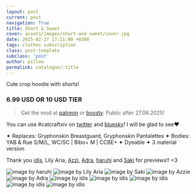 ```yaml
---
layout: post
current: post
navigation: True
title: Short & Sweet
cover: assets/images/short-and-sweet/cover.jpg
date: 2025-02-27 17:11:00 +0300
tags: clothes subscription
class: post-template
subclass: 'post'
author: pillow
permalink: catalogue/:title
---
```


Cute crop hoodie with shorts!

### 6.99 USD OR 10 USD TIER

> Get the mod at [patreon] or [boosty]. Public after 27.06.2025!

You can use #catcraftxiv on [twitter] and [bluesky]! I will be glad to see❤️

✦ Replaces: Gryphonskin Breastguard, Gryphonskin Pantalettes
✦ Bodies: YAB & Rue S/M/L, WC/SC | Bibo+ M | CCBE+ 
✦ Dyeable
✦ 3 material version

Thank you [idis], Lily Aria, [Azzi], [Adra], [haruhi] and [Saki] for previews!! <3

<img src="/assets/images/short-and-sweet/2025-02-27_02-06-09-243_TRUEREALISM_-_Base.jpg" title="image by haruhi"/>
<img src="/assets/images/short-and-sweet/TRUEREALISM_-_DT.jpg" title="image by Lily Aria"/>
<img src="/assets/images/short-and-sweet/2025-02-27_20-01-00-080_Sakis_Night_Equalizer2.jpg" title="image by Saki"/>
<img src="/assets/images/short-and-sweet/ffxiv_dx11_2025-02-26_16-49-12EDITED.jpg" title="image by Azzie"/>
<img src="/assets/images/short-and-sweet/ffxiv_dx11_2025-02-26_14-49-11.jpg" title="image by Adra"/>
<img src="/assets/images/short-and-sweet/image (1).jpg" title="image by idis"/>
<img src="/assets/images/short-and-sweet/ffxiv_dx11_2025-02-26_15-08-25.jpg" title="image by idis"/>
<img src="/assets/images/short-and-sweet/image.jpg" title="image by idis"/>
<img src="/assets/images/short-and-sweet/ffxiv_dx11_2025-02-27_15-01-24.jpg" title="image by idis"/>
<img src="/assets/images/short-and-sweet/cover.jpg" title="image by idis"/>

[twitter]: https://x.com/hashtag/catcraftxiv?src=hashtag_click
[bluesky]: https://bsky.app/hashtag/catcraftxiv
[patreon]:  https://www.patreon.com/posts/short-sweet-123225079
[boosty]: https://boosty.to/miaumori/posts/beb69cad-7517-488d-a688-5d1e2f1f98b3
[idis]: https://x.com/idisxiv
[Azzi]: https://x.com/AzziXiko
[Adra]: https://x.com/yourfav_vierelf
[haruhi]: https://x.com/haruhixiv
[Saki]: https://x.com/PhotosmithSaki
